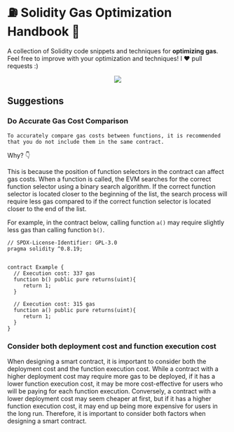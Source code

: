 # ⛽ Solidity Gas Optimization Handbook 📔

A collection of Solidity code snippets and techniques for **optimizing gas**. Feel free to improve with your optimization and techniques! I ❤️ pull requests :)

<p align="center">
  <img src="https://github.com/ROOTBABU/solidity-gas-optimization-handbook/blob/main/images/banner.png">
</p>

## Suggestions

### Do Accurate Gas Cost Comparison

`To accurately compare gas costs between functions, it is recommended that you do not include them in the same contract.`

Why? 👇

This is because the position of function selectors in the contract can affect gas costs. When a function is called, the EVM searches for the correct function selector using a binary search algorithm. If the correct function selector is located closer to the beginning of the list, the search process will require less gas compared to if the correct function selector is located closer to the end of the list.

For example, in the contract below, calling function `a()` may require slightly less gas than calling function `b()`.

```sol
// SPDX-License-Identifier: GPL-3.0
pragma solidity ^0.8.19;


contract Example {
  // Execution cost: 337 gas 
  function b() public pure returns(uint){
     return 1;
  }

  // Execution cost: 315 gas 
  function a() public pure returns(uint){
     return 1;
  }
}
```

### Consider both deployment cost and function execution cost 

When designing a smart contract, it is important to consider both the deployment cost and the function execution cost. While a contract with a higher deployment cost may require more gas to be deployed, if it has a lower function execution cost, it may be more cost-effective for users who will be paying for each function execution. Conversely, a contract with a lower deployment cost may seem cheaper at first, but if it has a higher function execution cost, it may end up being more expensive for users in the long run. Therefore, it is important to consider both factors when designing a smart contract.